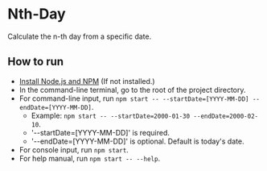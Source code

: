 # Nth-Day
Calculate the n-th day from a specific date.

## How to run
- [Install Node.js and NPM](https://nodejs.org/en/download) (If not installed.)
- In the command-line terminal, go to the root of the project directory.
- For command-line input, run `npm start -- --startDate=[YYYY-MM-DD] --endDate=[YYYY-MM-DD]`.
    - Example: `npm start -- --startDate=2000-01-30 --endDate=2000-02-10`.
    - '--startDate=[YYYY-MM-DD]' is required.
    - '--endDate=[YYYY-MM-DD]' is optional. Default is today's date.
- For console input, run `npm start`.
- For help manual, run `npm start -- --help`.
